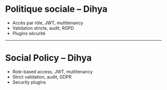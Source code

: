 # Politique sociale – Dihya

- Accès par rôle, JWT, multitenancy
- Validation stricte, audit, RGPD
- Plugins sécurité

---

# Social Policy – Dihya

- Role-based access, JWT, multitenancy
- Strict validation, audit, GDPR
- Security plugins
